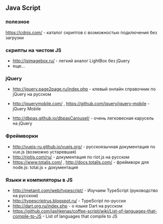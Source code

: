 ﻿## Java Script

### полезное

https://cdnjs.com/ - каталог скриптов с возможностью подключения без загрузки

### скрипты на чистом JS

- http://jsimagebox.ru/ - легкий аналог LightBox без jQuery
- еще...

### jQuery

- http://jquery.page2page.ru/index.php - клевый онлайн справочник по jQuery на русском
- http://jquerymobile.com/ , https://github.com/jquery/jquery-mobile  - jQuery Mobile

- http://dbpas.github.io/dbpasCarousel/ - очень легковесная карусель на jQuery   

###  Фреймворки 

- http://vuejs-ru.github.io/vuejs.org/ - русскоязычная документация по vue.js (возможно устаревшая)
- http://riotjs.com/ru/ - документация по riot.js на русском
- https://www.totaljs.com/ , http://docs.totaljs.com/ - фреймворк для node.js: total.js + документация 

### Языки и компиляторы в JS

- http://metanit.com/web/typescript/ - Изучаем TypeScript (руководство на русском)
- http://typescriptrus.blogspot.ru/ - TypeScript по-русски
- http://dart.org.ru/index.php - о языке Dart на русском
- https://github.com/jashkenas/coffee-script/wiki/List-of-languages-that-compile-to-JS - List of languages that compile to JS
